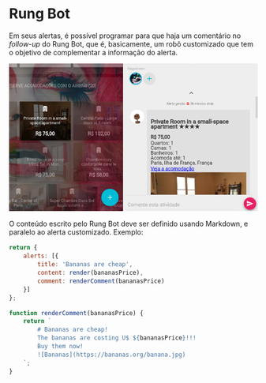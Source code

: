 # Rung Bot

Em seus alertas, é possível programar para que haja um comentário no *follow-up*
do Rung Bot, que é, basicamente, um robô customizado que tem o objetivo de
complementar a informação do alerta.

![Bot](../img/bot.png)

O conteúdo escrito pelo Rung Bot deve
ser definido usando Markdown, e paralelo ao alerta customizado. Exemplo:

```js
return {
    alerts: [{
        title: 'Bananas are cheap',
        content: render(bananasPrice),
        comment: renderComment(bananasPrice)
    }]
};
```

```js
function renderComment(bananasPrice) {
    return `
        # Bananas are cheap!
        The bananas are costing U$ ${bananasPrice}!!!
        Buy them now!
        ![Bananas](https://bananas.org/banana.jpg)
    `;
}
```